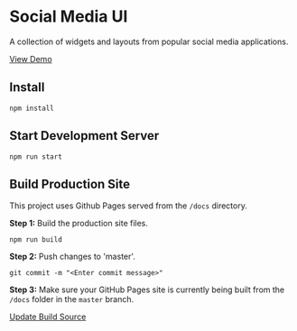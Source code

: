 # Social Media UI

A collection of widgets and layouts from popular social media applications.

[View Demo](https://chrischilcoat.github.io/social-media-ui/)

## Install

    npm install


## Start Development Server

    npm run start

## Build Production Site

This project uses Github Pages served from the `/docs` directory.

**Step 1:** Build the production site files.

    npm run build

**Step 2:** Push changes to 'master'.

    git commit -m "<Enter commit message>"

**Step 3:** Make sure your GitHub Pages site is currently being built from the `/docs` folder in the `master` branch.

[Update Build Source](https://github.com/ChrisChilcoat/social-media-ui/settings/pages)